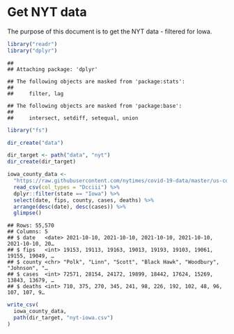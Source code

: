 Get NYT data
================

The purpose of this document is to get the NYT data - filtered for Iowa.

``` r
library("readr")
library("dplyr")
```

    ## 
    ## Attaching package: 'dplyr'

    ## The following objects are masked from 'package:stats':
    ## 
    ##     filter, lag

    ## The following objects are masked from 'package:base':
    ## 
    ##     intersect, setdiff, setequal, union

``` r
library("fs")
```

``` r
dir_create("data")

dir_target <- path("data", "nyt")
dir_create(dir_target)
```

``` r
iowa_county_data <- 
  "https://raw.githubusercontent.com/nytimes/covid-19-data/master/us-counties.csv" %>%
  read_csv(col_types = "Dcciii") %>%
  dplyr::filter(state == "Iowa") %>%
  select(date, fips, county, cases, deaths) %>%
  arrange(desc(date), desc(cases)) %>%
  glimpse()
```

    ## Rows: 55,570
    ## Columns: 5
    ## $ date   <date> 2021-10-10, 2021-10-10, 2021-10-10, 2021-10-10, 2021-10-10, 20…
    ## $ fips   <int> 19153, 19113, 19163, 19013, 19193, 19103, 19061, 19155, 19049, …
    ## $ county <chr> "Polk", "Linn", "Scott", "Black Hawk", "Woodbury", "Johnson", "…
    ## $ cases  <int> 72571, 28154, 24172, 19899, 18442, 17624, 15269, 13843, 13679, …
    ## $ deaths <int> 710, 375, 270, 345, 241, 98, 226, 192, 102, 48, 96, 107, 107, 9…

``` r
write_csv(
  iowa_county_data,
  path(dir_target, "nyt-iowa.csv")
)
```
